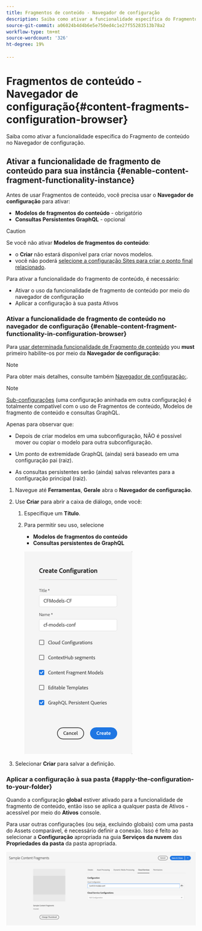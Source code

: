 ```yaml
---
title: Fragmentos de conteúdo - Navegador de configuração
description: Saiba como ativar a funcionalidade específica do Fragmento de conteúdo no Navegador de configuração.
source-git-commit: a06024b4d4b6e5e750ed4c1e27f55283513b78a2
workflow-type: tm+mt
source-wordcount: '326'
ht-degree: 19%

---
```


# Fragmentos de conteúdo - Navegador de configuração{#content-fragments-configuration-browser}

Saiba como ativar a funcionalidade específica do Fragmento de conteúdo no Navegador de configuração.

## Ativar a funcionalidade de fragmento de conteúdo para sua instância {#enable-content-fragment-functionality-instance}

Antes de usar Fragmentos de conteúdo, você precisa usar o **Navegador de configuração** para ativar:

* **Modelos de fragmentos do conteúdo** - obrigatório
* **Consultas Persistentes GraphQL** - opcional

>[!CAUTION]
>
>Se você não ativar **Modelos de fragmentos do conteúdo**:
>
>* o **Criar** não estará disponível para criar novos modelos.
>* você não poderá [selecione a configuração Sites para criar o ponto final relacionado](/help/headless/graphql-api/graphql-endpoint.md).


Para ativar a funcionalidade do fragmento de conteúdo, é necessário:

* Ativar o uso da funcionalidade de fragmento de conteúdo por meio do navegador de configuração
* Aplicar a configuração à sua pasta Ativos

### Ativar a funcionalidade de fragmento de conteúdo no navegador de configuração {#enable-content-fragment-functionality-in-configuration-browser}

Para [usar determinada funcionalidade de Fragmento de conteúdo](#creating-a-content-fragment-model) you **must** primeiro habilite-os por meio da **Navegador de configuração**:

>[!NOTE]
>
>Para obter mais detalhes, consulte também [Navegador de configuração:](/help/implementing/developing/introduction/configurations.md#using-configuration-browser).

>[!NOTE]
>
>[Sub-configurações](/help/implementing/developing/introduction/configurations.md#configuration-resolution) (uma configuração aninhada em outra configuração) é totalmente compatível com o uso de Fragmentos de conteúdo, Modelos de fragmento de conteúdo e consultas GraphQL.
>
>Apenas para observar que:
>
>
>* Depois de criar modelos em uma subconfiguração, NÃO é possível mover ou copiar o modelo para outra subconfiguração.
>
>* Um ponto de extremidade GraphQL (ainda) será baseado em uma configuração pai (raiz).
>
>* As consultas persistentes serão (ainda) salvas relevantes para a configuração principal (raiz).



1. Navegue até **Ferramentas**, **Gerale** abra o **Navegador de configuração**.

1. Use **Criar** para abrir a caixa de diálogo, onde você:

   1. Especifique um **Título**.
   1. Para permitir seu uso, selecione
      * **Modelos de fragmentos do conteúdo**
      * **Consultas persistentes de GraphQL**

      ![Definir configuração](assets/cfm-conf-01.png)


1. Selecionar **Criar** para salvar a definição.

<!-- 1. Select the location appropriate to your website. -->

### Aplicar a configuração à sua pasta {#apply-the-configuration-to-your-folder}

Quando a configuração **global** estiver ativado para a funcionalidade de fragmento de conteúdo, então isso se aplica a qualquer pasta de Ativos - acessível por meio do **Ativos** console.

Para usar outras configurações (ou seja, excluindo globais) com uma pasta do Assets comparável, é necessário definir a conexão. Isso é feito ao selecionar a **Configuração** apropriada na guia **Serviços da nuvem** das **Propriedades da pasta** da pasta apropriada.

![Aplicar configuração](assets/cfm-conf-02.png)
